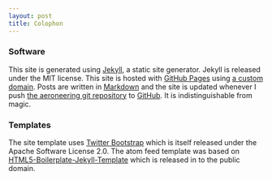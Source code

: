 ```yaml
---
layout: post
title: Colophon
---
```

### Software

This site is generated using [Jekyll](http://jekyllrb.com/), a static site generator.  Jekyll is released under the MIT license.  This site is hosted with [GitHub Pages](http://pages.github.com/) using [a custom domain](https://help.github.com/articles/setting-up-a-custom-domain-with-pages).  Posts are written in [Markdown](http://daringfireball.net/projects/markdown/) and the site is updated whenever I push [the aeroneering git repository](https://github.com/aeroneering/aeroneering.github.com) to [GitHub](http://github.com).  It is indistinguishable from magic.

### Templates

The site template uses [Twitter Bootstrap](http://twitter.github.com/bootstrap/) which is itself released under the Apache Software License 2.0.  The atom feed template was based on [HTML5-Boilerplate-Jekyll-Template](https://github.com/bobschi/HTML5-Boilerplate-Jekyll-Template) which is released in to the public domain.
